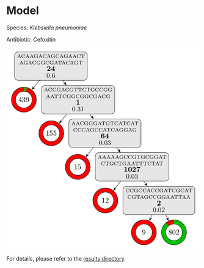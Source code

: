
# Model

Species: *Klebsiella pneumoniae*

Antibiotic: Cefoxitin

<a href="./model.pdf"><img src="./model.png" /></a>

For details, please refer to the [results directory](../../../../../results/cart_b/klebsiella%20pneumoniae/cefoxitin/repeat_0/).

